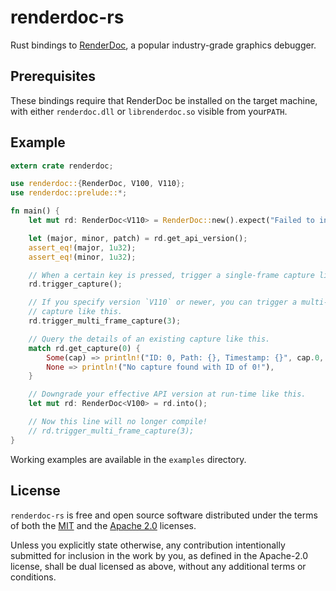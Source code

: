 # renderdoc-rs

Rust bindings to [RenderDoc], a popular industry-grade graphics debugger.

[RenderDoc]: https://renderdoc.org/

## Prerequisites

These bindings require that RenderDoc be installed on the target machine, with
either `renderdoc.dll` or `librenderdoc.so` visible from your`PATH`.

## Example

```rust
extern crate renderdoc;

use renderdoc::{RenderDoc, V100, V110};
use renderdoc::prelude::*;

fn main() {
    let mut rd: RenderDoc<V110> = RenderDoc::new().expect("Failed to init");

    let (major, minor, patch) = rd.get_api_version();
    assert_eq!(major, 1u32);
    assert_eq!(minor, 1u32);

    // When a certain key is pressed, trigger a single-frame capture like this.
    rd.trigger_capture();

    // If you specify version `V110` or newer, you can trigger a multi-frame
    // capture like this.
    rd.trigger_multi_frame_capture(3);

    // Query the details of an existing capture like this.
    match rd.get_capture(0) {
        Some(cap) => println!("ID: 0, Path: {}, Timestamp: {}", cap.0, cap.1),
        None => println!("No capture found with ID of 0!"),
    }

    // Downgrade your effective API version at run-time like this.
    let mut rd: RenderDoc<V100> = rd.into();

    // Now this line will no longer compile!
    // rd.trigger_multi_frame_capture(3);
}
```

Working examples are available in the `examples` directory.

## License

`renderdoc-rs` is free and open source software distributed under the terms of
both the [MIT](LICENSE-MIT) and the [Apache 2.0](LICENSE-APACHE) licenses.

Unless you explicitly state otherwise, any contribution intentionally submitted
for inclusion in the work by you, as defined in the Apache-2.0 license, shall be
dual licensed as above, without any additional terms or conditions.
